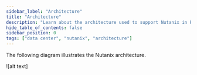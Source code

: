 ```yaml
---
sidebar_label: "Architecture"
title: "Architecture"
description: "Learn about the architecture used to support Nutanix in Palette."
hide_table_of_contents: false
sidebar_position: 0
tags: ["data center", "nutanix", "architecture"]
---
```








The following diagram illustrates the Nutanix architecture.

![alt text]